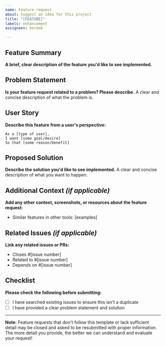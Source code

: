 ```yaml
---
name: Feature request
about: Suggest an idea for this project
title: "[FEATURE]"
labels: enhancement
assignees: bermeb

---
```


## Feature Summary
**A brief, clear description of the feature you'd like to see implemented.**
<!-- Example: Add dark mode support to improve user experience in low-light environments -->

## Problem Statement
**Is your feature request related to a problem? Please describe.**
A clear and concise description of what the problem is.
<!-- Example: I'm always frustrated when I have to use the application at night because the bright interface strains my eyes -->

## User Story
**Describe this feature from a user's perspective:**
```
As a [type of user],
I want [some goal/desire]
So that [some reason/benefit]
```
<!-- Example: As a frequent night-time user, I want a dark mode option so that I can use the app comfortably without eye strain -->

## Proposed Solution
**Describe the solution you'd like to see implemented.**
A clear and concise description of what you want to happen.
<!-- Be as specific as possible about the desired functionality, UI changes, etc. -->

## Additional Context *(if applicable)*
**Add any other context, screenshots, or resources about the feature request:**
- Similar features in other tools: [examples]

## Related Issues *(if applicable)*
**Link any related issues or PRs:**
- Closes #[issue number]
- Related to #[issue number]
- Depends on #[issue number]

## Checklist
**Please check the following before submitting:**
- [ ] I have searched existing issues to ensure this isn't a duplicate
- [ ] I have provided a clear problem statement and solution
---
**Note:** Feature requests that don't follow this template or lack sufficient detail may be closed and asked to be resubmitted with proper information. The more detail you provide, the better we can understand and evaluate your request!
